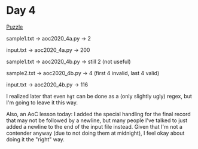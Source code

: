 # Day 4

[Puzzle](https://adventofcode.com/2020/day/4)

sample1.txt -> aoc2020\_4a.py -> 2

input.txt -> aoc2020\_4a.py -> 200

sample1.txt -> aoc2020\_4b.py -> still 2 (not useful)

sample2.txt -> aoc2020\_4b.py -> 4 (first 4 invalid, last 4 valid)

input.txt -> aoc2020\_4b.py -> 116

I realized later that even `hgt` can be done as a (only slightly ugly) regex,
but I'm going to leave it this way.

Also, an AoC lesson today: I added the special handling for the final record
that may not be followed by a newline, but many people I've talked to just
added a newline to the end of the input file instead. Given that I'm not a
contender anyway (due to not doing them at midnight), I feel okay about doing
it the "right" way.
